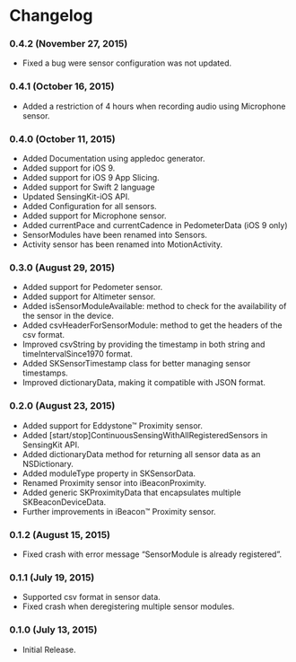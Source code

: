# Changelog

### 0.4.2 (November 27, 2015)
- Fixed a bug were sensor configuration was not updated.

### 0.4.1 (October 16, 2015)
- Added a restriction of 4 hours when recording audio using Microphone sensor.

### 0.4.0 (October 11, 2015)
- Added Documentation using appledoc generator.
- Added support for iOS 9.
- Added support for iOS 9 App Slicing.
- Added support for Swift 2 language
- Updated SensingKit-iOS API.
- Added Configuration for all sensors.
- Added support for Microphone sensor.
- Added currentPace and currentCadence in PedometerData (iOS 9 only)
- SensorModules have been renamed into Sensors.
- Activity sensor has been renamed into MotionActivity.

### 0.3.0 (August 29, 2015)
- Added support for Pedometer sensor.
- Added support for Altimeter sensor.
- Added isSensorModuleAvailable: method to check for the availability of the sensor in the device.
- Added csvHeaderForSensorModule: method to get the headers of the csv format.
- Improved csvString by providing the timestamp in both string and timeIntervalSince1970 format.
- Added SKSensorTimestamp class for better managing sensor timestamps.
- Improved dictionaryData, making it compatible with JSON format.

### 0.2.0 (August 23, 2015)
- Added support for Eddystone™ Proximity sensor.
- Added [start/stop]ContinuousSensingWithAllRegisteredSensors in SensingKit API.
- Added dictionaryData method for returning all sensor data as an NSDictionary.
- Added moduleType property in SKSensorData.
- Renamed Proximity sensor into iBeaconProximity.
- Added generic SKProximityData that encapsulates multiple SKBeaconDeviceData.
- Further improvements in iBeacon™ Proximity sensor.

### 0.1.2 (August 15, 2015)
- Fixed crash with error message “SensorModule is already registered”.

### 0.1.1 (July 19, 2015)
- Supported csv format in sensor data.
- Fixed crash when deregistering multiple sensor modules.

### 0.1.0 (July 13, 2015)
- Initial Release.